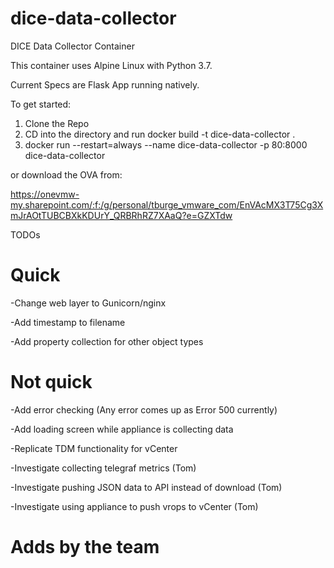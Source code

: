# dice-data-collector

DICE Data Collector Container

This container uses Alpine Linux with Python 3.7.

Current Specs are Flask App running natively.

To get started:

1. Clone the Repo
2. CD into the directory and run docker build -t dice-data-collector .
3. docker run --restart=always --name dice-data-collector -p 80:8000 dice-data-collector

or download the OVA from: 

https://onevmw-my.sharepoint.com/:f:/g/personal/tburge_vmware_com/EnVAcMX3T75Cg3XmJrAOtTUBCBXkKDUrY_QRBRhRZ7XAaQ?e=GZXTdw

TODOs

# Quick

-Change web layer to Gunicorn/nginx

-Add timestamp to filename

-Add property collection for other object types

# Not quick

-Add error checking (Any error comes up as Error 500 currently)

-Add loading screen while appliance is collecting data

-Replicate TDM functionality for vCenter

-Investigate collecting telegraf metrics (Tom)

-Investigate pushing JSON data to API instead of download (Tom)

-Investigate using appliance to push vrops to vCenter (Tom)

# Adds by the team


